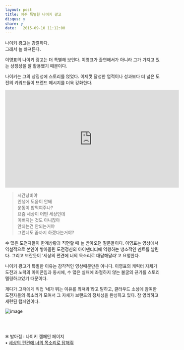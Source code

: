 ```yaml
---
layout: post
title: 아주 특별한 나이키 광고 
disqus: y
share: y
date:   2015-09-10 11:12:00
---
```


<P>나이키 광고는 강렬하다.<br />
그래서 늘 빠져든다.</P>

이영표의 나이키 광고는 더 특별해 보인다.
이영표가 출연해서가 아니라 그가 가지고 있는 상징성을 잘 활용했기 때문이다.

나이키는 그의 상징성에 스토리를 얹었다.
이제껏 달성한 업적이나 성과보다 더 넓은 도전의 키워드들이 브랜드 메시지를 더욱 강화한다.



<iframe width="560" height="315" src="https://www.youtube.com/embed/ONLW-q4S8Gg" frameborder="0" allowfullscreen></iframe>

><P>시간낭비야<br/>
>인생에 도움이 안돼<br/>
>운동이 밥먹여주나?<br/>
>요즘 세상이 어떤 세상인데<br/>
>이뻐지는 것도 아니잖아<br/>
>안되는건 안되는거야<br/>
>그런데도 끝까지 하겠다는거야?</P>


수 많은 도전자들이 한계상황과 직면할 때 늘 받아오던 질문들이다.
이영표는 영상에서 역설적으로 본인이 쌓아올린 도전정신의 아이덴티티에 역행하는 냉소적인 멘트를 날린다.
그리고 보란듯이 '세상의 편견에 너의 목소리로 대답해달라'고 요청한다.

나이키 광고가 특별한 이유는 감각적인 영상때문만은 아니다. 이영표의 캐릭터 자체가 도전과 노력의 아이콘임과 동시에, 수 많은 실패에 좌절하지 않는 불굴의 끈기를 스토리텔링하고있기 때문이다. 

게다가 고객에게 직접 ‘네가 뛰는 이유를 외쳐봐’라고 말하고, 클라우드 소싱에 참여한 도전자들의 목소리가 모여서 그 자체가 브랜드의 정체성을 완성하고 있다. 참 영리하고 세련된 캠페인이다.

![image](http://beatshon.github.io/images/nikead.png)

<br /><br />

✻ 발아점 : 나이키 캠페인 페이지<br/>
▪︎ [세상의 편견에 너의 목소리로 답해줘](http://www.nike.co.kr/display/displayShopCache.lecs?displayNo=NK1A20A08B46&influx_channel_no=170724&influx_channel_detail_no=3118656&utm_source=JDI&utm_medium=Brand&storeNo=2&siteNo=14218) 


